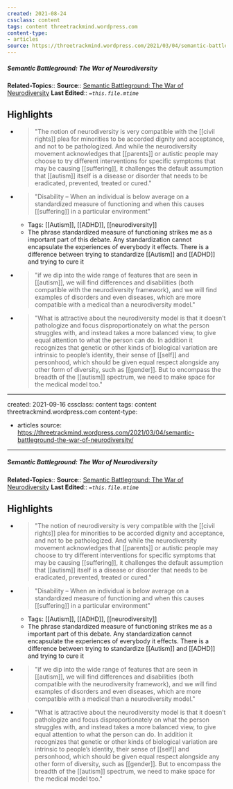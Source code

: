 ```yaml
---
created: 2021-08-24
cssclass: content
tags: content threetrackmind.wordpress.com
content-type: 
- articles
source: https://threetrackmind.wordpress.com/2021/03/04/semantic-battleground-the-war-of-neurodiversity/
---
```

##### Semantic Battleground: The War of Neurodiversity
**Related-Topics**:: 
**Source**:: [Semantic Battleground: The War of Neurodiversity](https://threetrackmind.wordpress.com/2021/03/04/semantic-battleground-the-war-of-neurodiversity/)
**Last Edited**:: *`=this.file.mtime`*

## Highlights
- > "The notion of neurodiversity is very compatible with the [[civil rights]] plea for minorities to be accorded dignity and acceptance, and not to be pathologized. And while the neurodiversity movement acknowledges that [[parents]] or autistic people may choose to try different interventions for specific symptoms that may be causing [[suffering]], it challenges the default assumption that [[autism]] itself is a disease or disorder that needs to be eradicated, prevented, treated or cured." 
- > "Disability – When an individual is below average on a standardized measure of functioning and when this causes [[suffering]] in a particular environment" 
    - Tags: [[Autism]], [[ADHD]], [[neurodiversity]]
    - The phrase standardized measure of functioning strikes me as a important part of this debate. Any standardization cannot encapsulate the experiences of everybody it effects. There is a difference between trying to standardize [[Autism]] and [[ADHD]] and trying to cure it
- > "if we dip into the wide range of features that are seen in [[autism]], we will find differences and disabilities (both compatible with the neurodiversity framework), and we will find examples of disorders and even diseases, which are more compatible with a medical than a neurodiversity model." 
- > "What is attractive about the neurodiversity model is that it doesn’t pathologize and focus disproportionately on what the person struggles with, and instead takes a more balanced view, to give equal attention to what the person can do. In addition it recognizes that genetic or other kinds of biological variation are intrinsic to people’s identity, their sense of [[self]] and personhood, which should be given equal respect alongside any other form of diversity, such as [[gender]]. But to encompass the breadth of the [[autism]] spectrum, we need to make space for the medical model too." 
---
created: 2021-09-16
cssclass: content
tags: content threetrackmind.wordpress.com
content-type: 
- articles
source: https://threetrackmind.wordpress.com/2021/03/04/semantic-battleground-the-war-of-neurodiversity/
---
##### Semantic Battleground: The War of Neurodiversity
**Related-Topics**:: 
**Source**:: [Semantic Battleground: The War of Neurodiversity](https://threetrackmind.wordpress.com/2021/03/04/semantic-battleground-the-war-of-neurodiversity/)
**Last Edited**:: *`=this.file.mtime`*

## Highlights
- > "The notion of neurodiversity is very compatible with the [[civil rights]] plea for minorities to be accorded dignity and acceptance, and not to be pathologized. And while the neurodiversity movement acknowledges that [[parents]] or autistic people may choose to try different interventions for specific symptoms that may be causing [[suffering]], it challenges the default assumption that [[autism]] itself is a disease or disorder that needs to be eradicated, prevented, treated or cured." 
- > "Disability – When an individual is below average on a standardized measure of functioning and when this causes [[suffering]] in a particular environment" 
    - Tags: [[Autism]], [[ADHD]], [[neurodiversity]]
    - The phrase standardized measure of functioning strikes me as a important part of this debate. Any standardization cannot encapsulate the experiences of everybody it effects. There is a difference between trying to standardize [[Autism]] and [[ADHD]] and trying to cure it
- > "if we dip into the wide range of features that are seen in [[autism]], we will find differences and disabilities (both compatible with the neurodiversity framework), and we will find examples of disorders and even diseases, which are more compatible with a medical than a neurodiversity model." 
- > "What is attractive about the neurodiversity model is that it doesn’t pathologize and focus disproportionately on what the person struggles with, and instead takes a more balanced view, to give equal attention to what the person can do. In addition it recognizes that genetic or other kinds of biological variation are intrinsic to people’s identity, their sense of [[self]] and personhood, which should be given equal respect alongside any other form of diversity, such as [[gender]]. But to encompass the breadth of the [[autism]] spectrum, we need to make space for the medical model too." 
